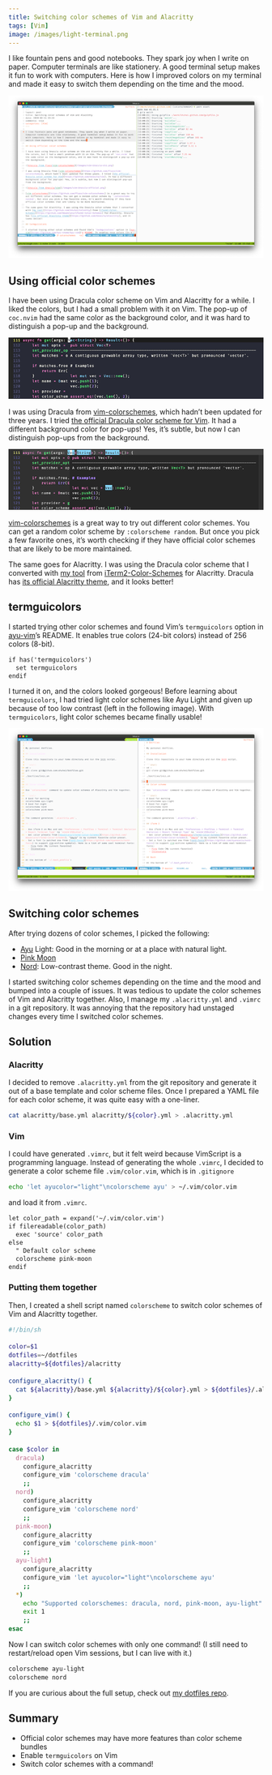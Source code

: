 ```yaml
---
title: Switching color schemes of Vim and Alacritty
tags: [Vim]
image: /images/light-terminal.png
---
```


I like fountain pens and good notebooks. They spark joy when I write on paper. Computer terminals are like stationery. A good terminal setup makes it fun to work with computers. Here is how I improved colors on my terminal and made it easy to switch them depending on the time and the mood.

![Ayu Light for Vim and Alacritty](/images/light-terminal.png)

## Using official color schemes

I have been using Dracula color scheme on Vim and Alacritty for a while. I liked the colors, but I had a small problem with it on Vim. The pop-up of `coc.nvim` had the same color as the background color, and it was hard to distinguish a pop-up and the background.

![dracula from flazz/vim-colorschemes](/images/vim-dracula-old.png)

I was using Dracula from [vim-colorschemes](https://github.com/flazz/vim-colorschemes), which hadn’t been updated for three years. I tried [the official Dracula color scheme for Vim](https://github.com/dracula/vim). It had a different background color for pop-ups! Yes, it’s subtle, but now I can distinguish pop-ups from the background.

![dracula from dracula/vim](/images/vim-dracula-official.png)

[vim-colorschemes](https://github.com/flazz/vim-colorschemes) is a great way to try out different color schemes. You can get a random color scheme by `:colorscheme random`. But once you pick a few favorite ones, it’s worth checking if they have official color schemes that are likely to be more maintained.

The same goes for Alacritty. I was using the Dracula color scheme that I converted with [my tool](https://github.com/shuhei/colortty) from [iTerm2-Color-Schemes](https://github.com/mbadolato/iTerm2-Color-Schemes) for Alacritty. Dracula has [its official Alacritty theme](https://github.com/dracula/alacritty), and it looks better!

## termguicolors

I started trying other color schemes and found Vim’s `termguicolors` option in [ayu-vim](https://github.com/ayu-theme/ayu-vim)’s README. It enables true colors (24-bit colors) instead of 256 colors (8-bit).

```vim
if has('termguicolors')
  set termguicolors
endif
```

I turned it on, and the colors looked gorgeous! Before learning about `termguicolors`, I had tried light color schemes like Ayu Light and given up because of too low contrast (left in the following image). With `termguicolors`, light color schemes became finally usable!

![ayu light in 256 colors and true colors](/images/vim-light-colorscheme.png)

## Switching color schemes

After trying dozens of color schemes, I picked the following:

- [Ayu](https://github.com/ayu-theme/ayu-vim) Light: Good in the morning or at a place with natural light.
- [Pink Moon](https://github.com/sts10/vim-pink-moon)
- [Nord](https://github.com/arcticicestudio/nord-vim): Low-contrast theme. Good in the night.

I started switching color schemes depending on the time and the mood and bumped into a couple of issues. It was tedious to update the color schemes of Vim and Alacritty together. Also, I manage my `.alacritty.yml` and `.vimrc` in a git repository. It was annoying that the repository had unstaged changes every time I switched color schemes.

## Solution

### Alacritty

I decided to remove `.alacritty.yml` from the git repository and generate it out of a base template and color scheme files. Once I prepared a YAML file for each color scheme, it was quite easy with a one-liner.

```sh
cat alacritty/base.yml alacritty/${color}.yml > .alacritty.yml
```

### Vim

I could have generated `.vimrc`, but it felt weird because VimScript is a programming language. Instead of generating the whole `.vimrc`, I decided to generate a color scheme file `.vim/color.vim`, which is in `.gitignore`

```sh
echo 'let ayucolor="light"\ncolorscheme ayu' > ~/.vim/color.vim
```

and load it from `.vimrc`.

```vim
let color_path = expand('~/.vim/color.vim')
if filereadable(color_path)
  exec 'source' color_path
else
  " Default color scheme
  colorscheme pink-moon
endif
```

### Putting them together

Then, I created a shell script named `colorscheme` to switch color schemes of Vim and Alacritty together.

```sh
#!/bin/sh

color=$1
dotfiles=~/dotfiles
alacritty=${dotfiles}/alacritty

configure_alacritty() {
  cat ${alacritty}/base.yml ${alacritty}/${color}.yml > ${dotfiles}/.alacritty.yml
}

configure_vim() {
  echo $1 > ${dotfiles}/.vim/color.vim
}

case $color in
  dracula)
    configure_alacritty
    configure_vim 'colorscheme dracula'
    ;;
  nord)
    configure_alacritty
    configure_vim 'colorscheme nord'
    ;;
  pink-moon)
    configure_alacritty
    configure_vim 'colorscheme pink-moon'
    ;;
  ayu-light)
    configure_alacritty
    configure_vim 'let ayucolor="light"\ncolorscheme ayu'
    ;;
  *)
    echo "Supported colorschemes: dracula, nord, pink-moon, ayu-light"
    exit 1
    ;;
esac
```

Now I can switch color schemes with only one command! (I still need to restart/reload open Vim sessions, but I can live with it.)

```sh
colorscheme ayu-light
colorscheme nord
```

If you are curious about the full setup, check out [my dotfiles repo](https://github.com/shuhei/dotfiles).

## Summary

- Official color schemes may have more features than color scheme bundles
- Enable `termguicolors` on Vim
- Switch color schemes with a command!
